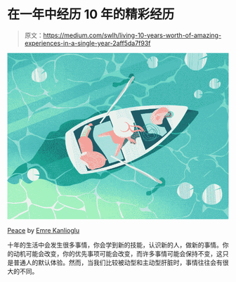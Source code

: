# 在一年中经历 10 年的精彩经历

> 原文：<https://medium.com/swlh/living-10-years-worth-of-amazing-experiences-in-a-single-year-2aff5da7f93f>

![](img/22a8348fe04d8fc295a4b49f7fa82c7d.png)

[Peace](https://dribbble.com/shots/4003136-Peace) by [Emre Kanlioglu](https://dribbble.com/emrekanlioglu)

十年的生活中会发生很多事情，你会学到新的技能，认识新的人，做新的事情。你的动机可能会改变，你的优先事项可能会改变，而许多事情可能会保持不变，这只是普通人的默认体验。然而，当我们比较被动型和主动型肝脏时，事情往往会有很大的不同。